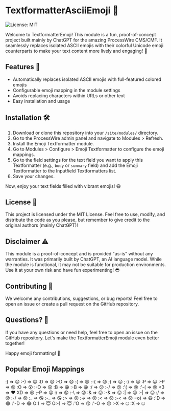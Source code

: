 # TextformatterAsciiEmoji 🎉

![License: MIT](https://img.shields.io/badge/License-MIT-green.svg)

Welcome to TextformatterEmoji! This module is a fun, proof-of-concept project built mainly by ChatGPT for the amazing ProcessWire CMS/CMF. It seamlessly replaces isolated ASCII emojis with their colorful Unicode emoji counterparts to make your text content more lively and engaging! 🌈

## Features 🌟

- Automatically replaces isolated ASCII emojis with full-featured colored emojis
- Configurable emoji mapping in the module settings
- Avoids replacing characters within URLs or other text
- Easy installation and usage

## Installation 🛠️

1. Download or clone this repository into your `/site/modules/` directory.
2. Go to the ProcessWire admin panel and navigate to Modules > Refresh.
3. Install the Emoji Textformatter module.
4. Go to Modules > Configure > Emoji Textformatter to configure the emoji mappings.
5. Go to the field settings for the text field you want to apply this Textformatter (e.g., `body` or `summary` field) and add the Emoji Textformatter to the Inputfield Textformatters list.
6. Save your changes.

Now, enjoy your text fields filled with vibrant emojis! 😃

## License 📄

This project is licensed under the MIT License. Feel free to use, modify, and distribute the code as you please, but remember to give credit to the original authors (mainly ChatGPT)!

## Disclaimer ⚠️

This module is a proof-of-concept and is provided "as-is" without any warranties. It was primarily built by ChatGPT, an AI language model. While the module is functional, it may not be suitable for production environments. Use it at your own risk and have fun experimenting! 😎

## Contributing 🤝

We welcome any contributions, suggestions, or bug reports! Feel free to open an issue or create a pull request on the GitHub repository.

## Questions? 🤔

If you have any questions or need help, feel free to open an issue on the GitHub repository. Let's make the TextformatterEmoji module even better together!

Happy emoji formatting! 🥳

## Popular Emoji Mappings

:) => 😊
:-) => 😊
:D => 😄
:-D => 😄
:( => 😞
:-( => 😞
;) => 😉
;-) => 😉
:P => 😛
:-P => 😛
:O => 😲
:-O => 😲
:B => 😁
:-B => 😁
:/ => 😕
:-/ => 😕
:'( => 😢
:'-( => 😢
&lt;3 => ❤️
XD => 😆
;-P => 😜
:\ => 😟
:-\ => 😟
:& => 😖
:-& => 😖
:| => 😐
:-| => 😐
:/ => 😟
:-/ => 😟
:_ => 😘
:-_ => 😘
:&gt; => 😠
:-&gt; => 😠
:&lt; => 😞
:-&lt; => 😞
=o) => 😃
:'D => 😂
:'-D => 😂
O:) => 😇
O:-) => 😇
:'O => 😲
:'-O => 😲
:-X => 🤐
:X => 🤐
